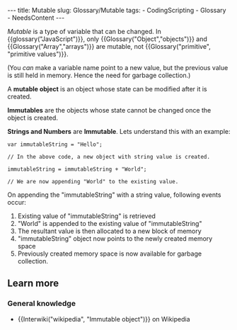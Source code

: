 --- title: Mutable slug: Glossary/Mutable tags: - CodingScripting - Glossary - NeedsContent ---

*Mutable* is a type of variable that can be changed. In {{glossary("JavaScript")}}, only {{Glossary("Object","objects")}} and {{Glossary("Array","arrays")}} are mutable, not {{Glossary("primitive", "primitive values")}}.

(You *can* make a variable name point to a new value, but the previous value is still held in memory. Hence the need for garbage collection.)

A **mutable object** is an object whose state can be modified after it is created.

**Immutables** are the objects whose state cannot be changed once the object is created.

**Strings and Numbers** are **Immutable**. Lets understand this with an example:

    var immutableString = "Hello";

    // In the above code, a new object with string value is created.

    immutableString = immutableString + "World";

    // We are now appending "World" to the existing value.

On appending the "immutableString" with a string value, following events occur:

1.  Existing value of "immutableString" is retrieved
2.  "World" is appended to the existing value of "immutableString"
3.  The resultant value is then allocated to a new block of memory
4.  "immutableString" object now points to the newly created memory space
5.  Previously created memory space is now available for garbage collection.

Learn more
----------

### General knowledge

-   {{Interwiki("wikipedia", "Immutable object")}} on Wikipedia
